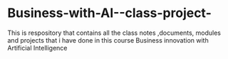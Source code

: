 # Business-with-AI--class-project-
This is respository  that contains all the class notes ,documents, modules and projects that i have done in this course Business innovation with Artificial Intelligence 
